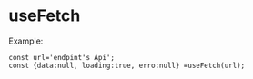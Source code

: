 # useFetch

Example:


    const url='endpint's Api';
    const {data:null, loading:true, erro:null} =useFetch(url);

